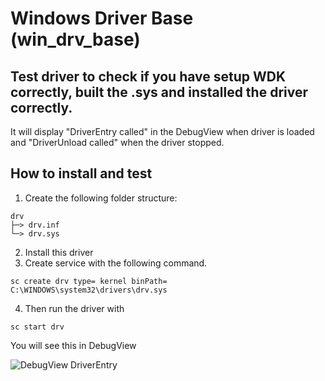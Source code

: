 # Windows Driver Base (win_drv_base)
## Test driver to check if you have setup WDK correctly, built the .sys and installed the driver correctly.
It will display "DriverEntry called" in the DebugView when driver is loaded and "DriverUnload called" when the driver stopped.

## How to install and test
1. Create the following folder structure:
```
drv
├─> drv.inf
└─> drv.sys
```
2. Install this driver
3. Create service with the following command.
```
sc create drv type= kernel binPath= C:\WINDOWS\system32\drivers\drv.sys
```
4. Then run the driver with
```
sc start drv
```
You will see this in DebugView

![DebugView DriverEntry](https://i.postimg.cc/wx2jx0Xk/dbgview.png)
